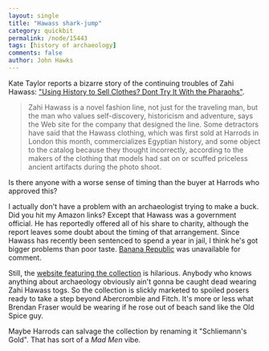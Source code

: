 ```yaml
---
layout: single 
title: "Hawass shark-jump" 
category: quickbit
permalink: /node/15443
tags: [history of archaeology] 
comments: false 
author: John Hawks 
---
```


Kate Taylor reports a bizarre story of the continuing troubles of Zahi Hawass: <a href="http://www.nytimes.com/2011/04/19/arts/design/egyptian-antiquities-official-defends-fashion-line.html">"Using History to Sell Clothes? Dont Try It With the Pharaohs"</a>. 

<blockquote>Zahi Hawass is a novel fashion line, not just for the traveling man, but the man who values self-discovery, historicism and adventure, says the Web site for the company that designed the line. Some detractors have said that the Hawass clothing, which was first sold at Harrods in London this month, commercializes Egyptian history, and some object to the catalog because they thought  incorrectly, according to the makers of the clothing  that models had sat on or scuffed priceless ancient artifacts during the photo shoot.</blockquote>

Is there anyone with a worse sense of timing than the buyer at Harrods who approved this? 

I actually don't have a problem with an archaeologist trying to make a buck. Did you hit my Amazon links? Except that Hawass was a government official. He has reportedly offered all of his share to charity, although the report leaves some doubt about the timing of that arrangement. Since Hawass has recently been sentenced to spend a year in jail, I think he's got bigger problems than poor taste. <a href="http://bananarepublic.gap.com/browse/category.do?cid=35878">Banana Republic</a> was unavailable for comment. 

Still, the <a href="http://www.artzulu.com/project/zahi-hawass">website featuring the collection</a> is hilarious. Anybody who knows anything about archaeology obviously ain't gonna be caught dead wearing Zahi Hawass togs. So the collection is slickly marketed to spoiled posers ready to take a step beyond Abercrombie and Fitch. It's more or less what Brendan Fraser would be wearing if he rose out of beach sand like the Old Spice guy. 

Maybe Harrods can salvage the collection by renaming it "Schliemann's Gold". That has sort of a <i>Mad Men</i> vibe. 
 

